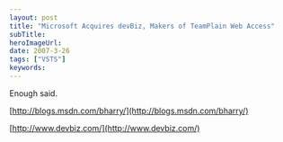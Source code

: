 ```yaml
---
layout: post 
title: "Microsoft Acquires devBiz, Makers of TeamPlain Web Access"
subTitle: 
heroImageUrl: 
date: 2007-3-26
tags: ["VSTS"]
keywords: 
---
```


Enough said.

[http://blogs.msdn.com/bharry/](http://blogs.msdn.com/bharry/)

[http://www.devbiz.com/](http://www.devbiz.com/)

 